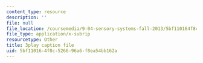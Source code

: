 ```yaml
---
content_type: resource
description: ''
file: null
file_location: /coursemedia/9-04-sensory-systems-fall-2013/5bf110164f8c526696a6f8ea54bb162a_g1ka1MXpo3s.vtt
file_type: application/x-subrip
resourcetype: Other
title: 3play caption file
uid: 5bf11016-4f8c-5266-96a6-f8ea54bb162a
---
```

